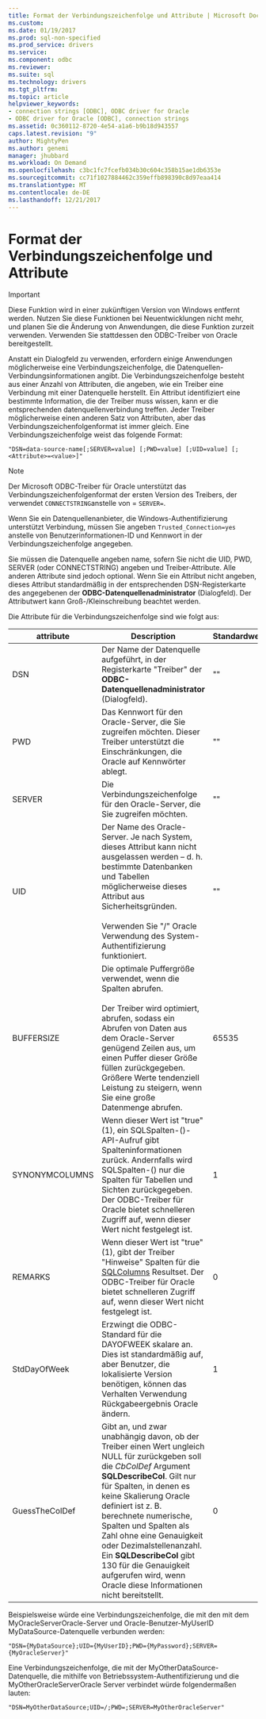 ```yaml
---
title: Format der Verbindungszeichenfolge und Attribute | Microsoft Docs
ms.custom: 
ms.date: 01/19/2017
ms.prod: sql-non-specified
ms.prod_service: drivers
ms.service: 
ms.component: odbc
ms.reviewer: 
ms.suite: sql
ms.technology: drivers
ms.tgt_pltfrm: 
ms.topic: article
helpviewer_keywords:
- connection strings [ODBC], ODBC driver for Oracle
- ODBC driver for Oracle [ODBC], connection strings
ms.assetid: 0c360112-8720-4e54-a1a6-b9b18d943557
caps.latest.revision: "9"
author: MightyPen
ms.author: genemi
manager: jhubbard
ms.workload: On Demand
ms.openlocfilehash: c3bc1fc7fcefb034b30c604c358b15ae1db6353e
ms.sourcegitcommit: cc71f1027884462c359effb898390c8d97eaa414
ms.translationtype: MT
ms.contentlocale: de-DE
ms.lasthandoff: 12/21/2017
---
```

# <a name="connection-string-format-and-attributes"></a>Format der Verbindungszeichenfolge und Attribute
> [!IMPORTANT]  
>  Diese Funktion wird in einer zukünftigen Version von Windows entfernt werden. Nutzen Sie diese Funktionen bei Neuentwicklungen nicht mehr, und planen Sie die Änderung von Anwendungen, die diese Funktion zurzeit verwenden. Verwenden Sie stattdessen den ODBC-Treiber von Oracle bereitgestellt.  
  
 Anstatt ein Dialogfeld zu verwenden, erfordern einige Anwendungen möglicherweise eine Verbindungszeichenfolge, die Datenquellen-Verbindungsinformationen angibt. Die Verbindungszeichenfolge besteht aus einer Anzahl von Attributen, die angeben, wie ein Treiber eine Verbindung mit einer Datenquelle herstellt. Ein Attribut identifiziert eine bestimmte Information, die der Treiber muss wissen, kann er die entsprechenden datenquellenverbindung treffen. Jeder Treiber möglicherweise einen anderen Satz von Attributen, aber das Verbindungszeichenfolgenformat ist immer gleich. Eine Verbindungszeichenfolge weist das folgende Format:  
  
```  
"DSN=data-source-name[;SERVER=value] [;PWD=value] [;UID=value] [;<Attribute>=<value>]"  
```  
  
> [!NOTE]  
>  Der Microsoft ODBC-Treiber für Oracle unterstützt das Verbindungszeichenfolgenformat der ersten Version des Treibers, der verwendet `CONNECTSTRING`anstelle von = `SERVER=`.  
  
 Wenn Sie ein Datenquellenanbieter, die Windows-Authentifizierung unterstützt Verbindung, müssen Sie angeben `Trusted_Connection=yes` anstelle von Benutzerinformationen-ID und Kennwort in der Verbindungszeichenfolge angegeben.  
  
 Sie müssen die Datenquelle angeben name, sofern Sie nicht die UID, PWD, SERVER (oder CONNECTSTRING) angeben und Treiber-Attribute. Alle anderen Attribute sind jedoch optional. Wenn Sie ein Attribut nicht angeben, dieses Attribut standardmäßig in der entsprechenden DSN-Registerkarte des angegebenen der **ODBC-Datenquellenadministrator** (Dialogfeld). Der Attributwert kann Groß-/Kleinschreibung beachtet werden.  
  
 Die Attribute für die Verbindungszeichenfolge sind wie folgt aus:  
  
|attribute|Description|Standardwert|  
|---------------|-----------------|-------------------|  
|DSN|Der Name der Datenquelle aufgeführt, in der Registerkarte "Treiber" der **ODBC-Datenquellenadministrator** (Dialogfeld).|""|  
|PWD|Das Kennwort für den Oracle-Server, die Sie zugreifen möchten. Dieser Treiber unterstützt die Einschränkungen, die Oracle auf Kennwörter ablegt.|""|  
|SERVER|Die Verbindungszeichenfolge für den Oracle-Server, die Sie zugreifen möchten.|""|  
|UID|Der Name des Oracle-Server. Je nach System, dieses Attribut kann nicht ausgelassen werden – d. h. bestimmte Datenbanken und Tabellen möglicherweise dieses Attribut aus Sicherheitsgründen.<br /><br /> Verwenden Sie "/" Oracle Verwendung des System-Authentifizierung funktioniert.|""|  
|BUFFERSIZE|Die optimale Puffergröße verwendet, wenn die Spalten abrufen.<br /><br /> Der Treiber wird optimiert, abrufen, sodass ein Abrufen von Daten aus dem Oracle-Server genügend Zeilen aus, um einen Puffer dieser Größe füllen zurückgegeben. Größere Werte tendenziell Leistung zu steigern, wenn Sie eine große Datenmenge abrufen.|65535|  
|SYNONYMCOLUMNS|Wenn dieser Wert ist "true" (1), ein SQLSpalten-()-API-Aufruf gibt Spalteninformationen zurück. Andernfalls wird SQLSpalten-() nur die Spalten für Tabellen und Sichten zurückgegeben. Der ODBC-Treiber für Oracle bietet schnelleren Zugriff auf, wenn dieser Wert nicht festgelegt ist.|1|  
|REMARKS|Wenn dieser Wert ist "true" (1), gibt der Treiber "Hinweise" Spalten für die [SQLColumns](../../odbc/microsoft/level-1-api-functions-odbc-driver-for-oracle.md) Resultset. Der ODBC-Treiber für Oracle bietet schnelleren Zugriff auf, wenn dieser Wert nicht festgelegt ist.|0|  
|StdDayOfWeek|Erzwingt die ODBC-Standard für die DAYOFWEEK skalare an. Dies ist standardmäßig auf, aber Benutzer, die lokalisierte Version benötigen, können das Verhalten Verwendung Rückgabeergebnis Oracle ändern.|1|  
|GuessTheColDef|Gibt an, und zwar unabhängig davon, ob der Treiber einen Wert ungleich NULL für zurückgeben soll die *CbColDef* Argument **SQLDescribeCol**. Gilt nur für Spalten, in denen es keine Skalierung Oracle definiert ist z. B. berechnete numerische, Spalten und Spalten als Zahl ohne eine Genauigkeit oder Dezimalstellenanzahl. Ein **SQLDescribeCol** gibt 130 für die Genauigkeit aufgerufen wird, wenn Oracle diese Informationen nicht bereitstellt.|0|  
  
 Beispielsweise würde eine Verbindungszeichenfolge, die mit den mit dem MyOracleServerOracle-Server und Oracle-Benutzer-MyUserID MyDataSource-Datenquelle verbunden werden:  
  
```  
"DSN={MyDataSource};UID={MyUserID};PWD={MyPassword};SERVER={MyOracleServer}"  
```  
  
 Eine Verbindungszeichenfolge, die mit der MyOtherDataSource-Datenquelle, die mithilfe von Betriebssystem-Authentifizierung und die MyOtherOracleServerOracle Server verbindet würde folgendermaßen lauten:  
  
```  
"DSN=MyOtherDataSource;UID=/;PWD=;SERVER=MyOtherOracleServer"  
```
